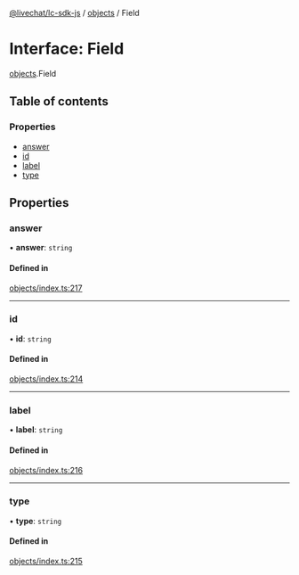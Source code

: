 [@livechat/lc-sdk-js](../README.md) / [objects](../modules/objects.md) / Field

# Interface: Field

[objects](../modules/objects.md).Field

## Table of contents

### Properties

- [answer](objects.Field.md#answer)
- [id](objects.Field.md#id)
- [label](objects.Field.md#label)
- [type](objects.Field.md#type)

## Properties

### answer

• **answer**: `string`

#### Defined in

[objects/index.ts:217](https://github.com/livechat/lc-sdk-js/blob/4da1eb6/src/objects/index.ts#L217)

___

### id

• **id**: `string`

#### Defined in

[objects/index.ts:214](https://github.com/livechat/lc-sdk-js/blob/4da1eb6/src/objects/index.ts#L214)

___

### label

• **label**: `string`

#### Defined in

[objects/index.ts:216](https://github.com/livechat/lc-sdk-js/blob/4da1eb6/src/objects/index.ts#L216)

___

### type

• **type**: `string`

#### Defined in

[objects/index.ts:215](https://github.com/livechat/lc-sdk-js/blob/4da1eb6/src/objects/index.ts#L215)
